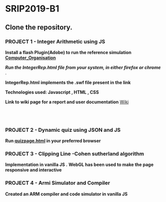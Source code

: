 # SRIP2019-B1

## Clone the repository.

### PROJECT 1 - Integer Arithmetic using JS 

**Install a flash Plugin(Adobe) to run the reference simulation [Computer_Organisation](http://cse11-iiith.vlabs.ac.in/Integers/IntegerArithmetic.swf)**

**_Run the IntegerRep.html file from your system, in either firefox or chrome_** .

**IntegerRep.html implements the .swf file present in the link**

**Technologies used: Javascript , HTML , CSS**

**Link to wiki page for a report and user documentation** [Wiki](https://github.com/Avi-141/SRIP2019-B1/wiki)

<br/><br/>


### PROJECT 2 - Dynamic quiz using JSON and JS

**Run [quizpage.html](https://github.com/Avi-141/computer-organization-iiith/blob/master/SRIP/Quiz/Codes/quizpage.html) in your preferred browser**


### PROJECT 3 - Clipping Line -Cohen sutherland algorithm 

**Implementation in vanilla JS .**
**WebGL has been used to make the page responsive and interactive**


### PROJECT 4 - Armi Simulator and Compiler 

**Created an ARM compiler and code simulator in vanilla JS**


